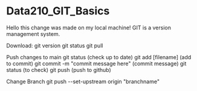 # Data210_GIT_Basics
Hello this change was made on my local machine!
GIT is a version management system.

Download:
git version
git status
git pull

Push changes to main
git status (check up to date)
git add [filename] (add to commit)
git commit -m "commit message here" (commit message)
git status (to check)
git push (push to github)

Change Branch
git push --set-upstream origin "branchname"
